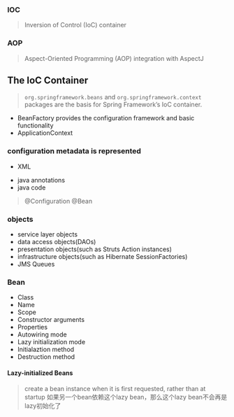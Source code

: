 ### IOC
> Inversion of Control (IoC) container

### AOP
> Aspect-Oriented Programming (AOP) 
> integration with AspectJ

## The IoC Container
> `org.springframework.beans` and `org.springframework.context` packages are the basis for Spring Framework’s IoC container. 
 * BeanFactory  provides the configuration framework and basic functionality
 * ApplicationContext

### configuration metadata is represented
 * XML
> <beans>
 * java annotations
 * java code
> @Configuration
> @Bean

### objects
* service layer objects
* data access objects(DAOs)
* presentation objects(such as Struts Action instances)
* infrastructure objects(such as Hibernate SessionFactories)
* JMS Queues

### Bean
* Class
* Name
* Scope
* Constructor arguments
* Properties
* Autowiring mode
* Lazy initialization mode
* Initialaztion method
* Destruction method

#### Lazy-initialized Beans
> create a bean instance when it is first requested, rather than at startup
> 如果另一个bean依赖这个lazy bean，那么这个lazy bean不会再是lazy初始化了
